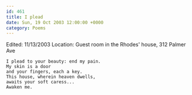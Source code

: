 ```yaml
---
id: 461
title: I plead
date: Sun, 19 Oct 2003 12:00:00 +0000
category: Poems
---
```


Edited: 11/13/2003
Location: Guest room in the Rhodes' house, 312 Palmer Ave

    I plead to your beauty: end my pain.  
    My skin is a door  
    and your fingers, each a key.  
    This house, wherein heaven dwells,  
    awaits your soft caress...  
    Awaken me.


